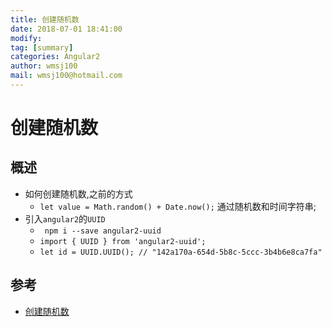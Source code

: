```yaml
---
title: 创建随机数 
date: 2018-07-01 18:41:00	
modify: 
tag: [summary]
categories: Angular2
author: wmsj100
mail: wmsj100@hotmail.com
---
```


# 创建随机数

## 概述
- 如何创建随机数,之前的方式
	- `let value = Math.random() + Date.now();` 通过随机数和时间字符串;
- 引入`angular2`的`UUID`
	- ` npm i --save angular2-uuid`
	- `import { UUID } from 'angular2-uuid';`
	- `let id = UUID.UUID(); // "142a170a-654d-5b8c-5ccc-3b4b6e8ca7fa"`

## 参考
- [创建随机数](https://www.jianshu.com/p/86c6249a2069)
